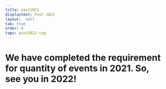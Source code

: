 ```yaml
---
title: past2022
displaytext: Past 2022
layout:  null
tab: true
order: 6
tags: past2022-tag
---
```

# We have completed the requirement for quantity of events in 2021. So, see you in 2022!
